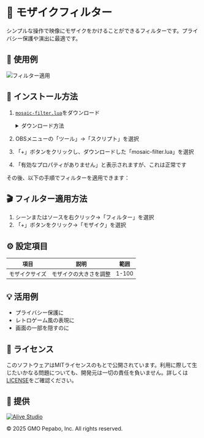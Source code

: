 # 🎨 モザイクフィルター

シンプルな操作で映像にモザイクをかけることができるフィルターです。プライバシー保護や演出に最適です。

## 🎥 使用例

![フィルター適用](./screenshot.png)

## 🔧 インストール方法

1. [`mosaic-filter.lua`](https://raw.githubusercontent.com/pepabo/alive-project-obs-plugins/main/scripts/mosaic-filter/mosaic-filter.lua)をダウンロード
    <details><summary>ダウンロード方法</summary>

    - リンクを右クリックして、「リンク先を別名で保存」を選択するとダウンロードできます。
    ![ダウンロード方法](./download_mosaic.png)
    </details> 

2. OBSメニューの「ツール」→「スクリプト」を選択
3. 「+」ボタンをクリックし、ダウンロードした「mosaic-filter.lua」を選択
4. 「有効なプロパティがありません」と表示されますが、これは正常です

その後、以下の手順でフィルターを適用できます：

## 🎬 フィルター適用方法

1. シーンまたはソースを右クリック→「フィルター」を選択
2. 「+」ボタンをクリック→「モザイク」を選択

## ⚙️ 設定項目

| 項目           | 説明                   | 範囲  |
| -------------- | ---------------------- | ----- |
| モザイクサイズ | モザイクの大きさを調整 | 1-100 |

## 💡 活用例

- プライバシー保護に
- レトロゲーム風の表現に
- 画面の一部を隠すのに

## 📝 ライセンス

このソフトウェアはMITライセンスのもとで公開されています。利用に際して生じたいかなる問題についても、開発元は一切の責任を負いません。詳しくは[LICENSE](../../LICENSE)をご確認ください。

## 🎯 提供

[![Alive Studio](../../assets/alive-studio-logo.png)](https://alive-project.com/studio)

© 2025 GMO Pepabo, Inc. All rights reserved.